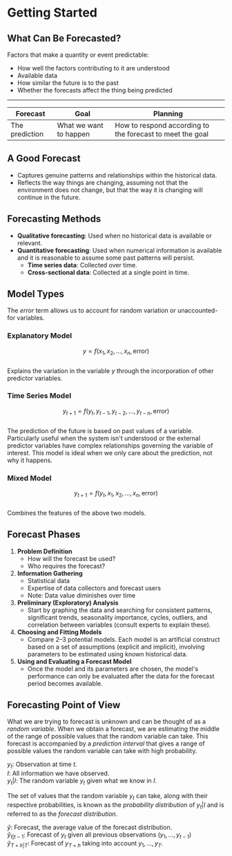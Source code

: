 # Getting Started

## What Can Be Forecasted?
Factors that make a quantity or event predictable:
- How well the factors contributing to it are understood
- Available data
- How similar the future is to the past
- Whether the forecasts affect the thing being predicted

---

| Forecast | Goal | Planning |
| --- | --- | --- |
| The prediction | What we want to happen | How to respond according to the forecast to meet the goal |

## A Good Forecast
- Captures genuine patterns and relationships within the historical data.
- Reflects the way things are changing, assuming not that the environment does not change, but that the way it is changing will continue in the future.

## Forecasting Methods
- **Qualitative forecasting**: Used when no historical data is available or relevant.
- **Quantitative forecasting**: Used when numerical information is available and it is reasonable to assume some past patterns will persist.
  - **Time series data**: Collected over time.
  - **Cross-sectional data**: Collected at a single point in time.

## Model Types
The *error* term allows us to account for random variation or unaccounted-for variables.

### Explanatory Model
$$y = f(x_1, x_2, \dots, x_n, \text{error})$$<br>
Explains the variation in the variable $y$ through the incorporation of other predictor variables.

### Time Series Model
$$y_{t+1} = f(y_t, y_{t-1}, y_{t-2}, \dots, y_{t-n}, \text{error})$$<br>
The prediction of the future is based on past values of a variable. Particularly useful when the system isn't understood or the external predictor variables have complex relationships governing the variable of interest. This model is ideal when we only care about the prediction, not why it happens.

### Mixed Model
$$y_{t+1} = f(y_t, x_1, x_2, \dots, x_n, \text{error})$$<br>
Combines the features of the above two models.

## Forecast Phases
1. **Problem Definition**
   - How will the forecast be used?
   - Who requires the forecast?
2. **Information Gathering**
   - Statistical data
   - Expertise of data collectors and forecast users
   - Note: Data value diminishes over time
3. **Preliminary (Exploratory) Analysis**
   - Start by graphing the data and searching for consistent patterns, significant trends, seasonality importance, cycles, outliers, and correlation between variables (consult experts to explain these).
4. **Choosing and Fitting Models**
   - Compare 2–3 potential models. Each model is an artificial construct based on a set of assumptions (explicit and implicit), involving parameters to be estimated using known historical data.
5. **Using and Evaluating a Forecast Model**
   - Once the model and its parameters are chosen, the model's performance can only be evaluated after the data for the forecast period becomes available.

## Forecasting Point of View
What we are trying to forecast is unknown and can be thought of as a *random variable*. When we obtain a forecast, we are estimating the middle of the range of possible values that the random variable can take. This forecast is accompanied by a *prediction interval* that gives a range of possible values the random variable can take with high probability.

$y_t$: Observation at time *t*.<br>
$I$: All information we have observed.<br>
$y_t|I$: The random variable $y_t$ given what we know in $I$.<br>

The set of values that the random variable $y_t$ can take, along with their respective probabilities, is known as the *probability distribution* of $y_t|I$ and is referred to as the *forecast distribution*.<br>

$\hat{y}$: Forecast, the average value of the forecast distribution.<br>
$\hat{y}_{t|t-1}$: Forecast of $y_t$ given all previous observations $(y_1, \dots, y_{t-1})$<br>
$\hat{y}_{T + h|T}$: Forecast of $y_{T + h}$ taking into account $y_1, \dots, y_T$.<br>

